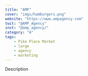 ```yaml
---
title: "AMP"
cover: "imgs/hamburgers.png"
website: "https://www.ampagency.com"
twit: "@AMP_Agency"
inst: "@amp_agency/"
category: "A"
tags:
    - Pike Place Market
    - large
    - agency
    - marketing
---
```


Description
